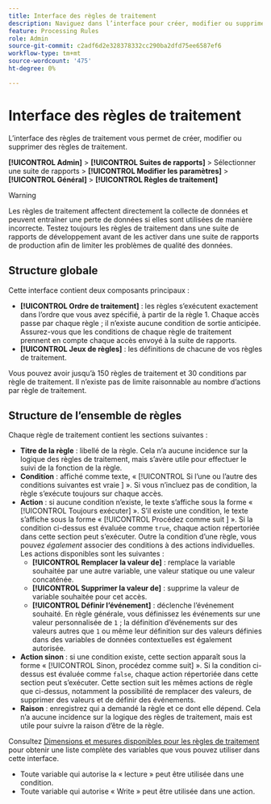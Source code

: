 ```yaml
---
title: Interface des règles de traitement
description: Naviguez dans l’interface pour créer, modifier ou supprimer des règles de traitement.
feature: Processing Rules
role: Admin
source-git-commit: c2adf6d2e328378332cc290ba2dfd75ee6587ef6
workflow-type: tm+mt
source-wordcount: '475'
ht-degree: 0%

---
```


# Interface des règles de traitement

L’interface des règles de traitement vous permet de créer, modifier ou supprimer des règles de traitement.

**[!UICONTROL Admin]** > **[!UICONTROL Suites de rapports]** > Sélectionner une suite de rapports > **[!UICONTROL Modifier les paramètres]** > **[!UICONTROL Général]** > **[!UICONTROL Règles de traitement]**

>[!WARNING]
>
>Les règles de traitement affectent directement la collecte de données et peuvent entraîner une perte de données si elles sont utilisées de manière incorrecte. Testez toujours les règles de traitement dans une suite de rapports de développement avant de les activer dans une suite de rapports de production afin de limiter les problèmes de qualité des données.

## Structure globale

Cette interface contient deux composants principaux :

* **[!UICONTROL Ordre de traitement]** : les règles s’exécutent exactement dans l’ordre que vous avez spécifié, à partir de la règle 1. Chaque accès passe par chaque règle ; il n’existe aucune condition de sortie anticipée. Assurez-vous que les conditions de chaque règle de traitement prennent en compte chaque accès envoyé à la suite de rapports.
* **[!UICONTROL Jeux de règles]** : les définitions de chacune de vos règles de traitement.

Vous pouvez avoir jusqu’à 150 règles de traitement et 30 conditions par règle de traitement. Il n’existe pas de limite raisonnable au nombre d’actions par règle de traitement.

## Structure de l’ensemble de règles

Chaque règle de traitement contient les sections suivantes :

* **Titre de la règle** : libellé de la règle. Cela n’a aucune incidence sur la logique des règles de traitement, mais s’avère utile pour effectuer le suivi de la fonction de la règle.
* **Condition** : affiché comme texte, « [!UICONTROL  Si l’une ou l’autre des conditions suivantes est vraie ] ». Si vous n’incluez pas de condition, la règle s’exécute toujours sur chaque accès.
* **Action** : si aucune condition n’existe, le texte s’affiche sous la forme « [!UICONTROL Toujours exécuter] ». S’il existe une condition, le texte s’affiche sous la forme « [!UICONTROL Procédez comme suit ] ». Si la condition ci-dessus est évaluée comme `true`, chaque action répertoriée dans cette section peut s’exécuter. Outre la condition d’une règle, vous pouvez _également_ associer des conditions à des actions individuelles. Les actions disponibles sont les suivantes :
   * **[!UICONTROL Remplacer la valeur de]** : remplace la variable souhaitée par une autre variable, une valeur statique ou une valeur concaténée.
   * **[!UICONTROL Supprimer la valeur de]** : supprime la valeur de variable souhaitée pour cet accès.
   * **[!UICONTROL Définir l’événement]** : déclenche l’événement souhaité. En règle générale, vous définissez les événements sur une valeur personnalisée de `1` ; la définition d’événements sur des valeurs autres que `1` ou même leur définition sur des valeurs définies dans des variables de données contextuelles est également autorisée.
* **Action sinon** : si une condition existe, cette section apparaît sous la forme « [!UICONTROL Sinon, procédez comme suit] ». Si la condition ci-dessus est évaluée comme `false`, chaque action répertoriée dans cette section peut s’exécuter. Cette section suit les mêmes actions de règle que ci-dessus, notamment la possibilité de remplacer des valeurs, de supprimer des valeurs et de définir des événements.
* **Raison** : enregistrez qui a demandé la règle et ce dont elle dépend. Cela n’a aucune incidence sur la logique des règles de traitement, mais est utile pour suivre la raison d’être de la règle.

Consultez [Dimensions et mesures disponibles pour les règles de traitement](pr-variables.md) pour obtenir une liste complète des variables que vous pouvez utiliser dans cette interface.

* Toute variable qui autorise la « lecture » peut être utilisée dans une condition.
* Toute variable qui autorise « Write » peut être utilisée dans une action.
